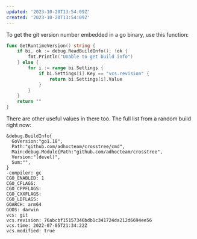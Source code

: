 ```yaml
---
updated: '2023-10-20T13:54:09Z'
created: '2023-10-20T13:54:09Z'
---
```

To get the git version number embedded in a go binary, use this function:

```go
func GetRuntimeVersion() string {
	if bi, ok := debug.ReadBuildInfo(); !ok {
		fmt.Println("Unable to get build info")
	} else {
		for i := range bi.Settings {
			if bi.Settings[i].Key == "vcs.revision" {
				return bi.Settings[i].Value
			}
		}
	}
	return ""
}
```

There are other useful values in there too. The full list from a random build right now:

```
&debug.BuildInfo{
  GoVersion:"go1.18",
  Path:"github.com/adhocteam/crosstree/cmd",
  Main:debug.Module{Path:"github.com/adhocteam/crosstree",
  Version:"(devel)",
  Sum:"",
}
-compiler: gc
CGO_ENABLED: 1
CGO_CFLAGS:
CGO_CPPFLAGS:
CGO_CXXFLAGS:
CGO_LDFLAGS:
GOARCH: arm64
GOOS: darwin
vcs: git
vcs.revision: 76abcbf15157346bdb1c341724da212d6694ee56
vcs.time: 2022-07-05T21:34:22Z
vcs.modified: true
```
